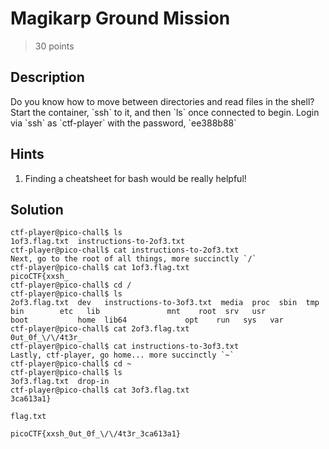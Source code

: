 # Magikarp Ground Mission
> 30 points 

 ## Description
Do you know how to move between directories and read files in the shell? Start the container, \`ssh\` to it, and then \`ls\` once connected to begin. Login via \`ssh\` as \`ctf-player\` with the password, \`ee388b88\`
## Hints
<ol>
    <li>Finding a cheatsheet for bash would be really helpful!</li>
</ol> 

## Solution

```console
ctf-player@pico-chall$ ls
1of3.flag.txt  instructions-to-2of3.txt
ctf-player@pico-chall$ cat instructions-to-2of3.txt 
Next, go to the root of all things, more succinctly `/`
ctf-player@pico-chall$ cat 1of3.flag.txt 
picoCTF{xxsh_
ctf-player@pico-chall$ cd /
ctf-player@pico-chall$ ls
2of3.flag.txt  dev   instructions-to-3of3.txt  media  proc  sbin  tmp
bin	       etc   lib		       mnt    root  srv   usr
boot	       home  lib64		       opt    run   sys   var
ctf-player@pico-chall$ cat 2of3.flag.txt 
0ut_0f_\/\/4t3r_
ctf-player@pico-chall$ cat instructions-to-3of3.txt 
Lastly, ctf-player, go home... more succinctly `~`
ctf-player@pico-chall$ cd ~
ctf-player@pico-chall$ ls
3of3.flag.txt  drop-in
ctf-player@pico-chall$ cat 3of3.flag.txt 
3ca613a1}

```
`flag.txt`
```
picoCTF{xxsh_0ut_0f_\/\/4t3r_3ca613a1}
```
